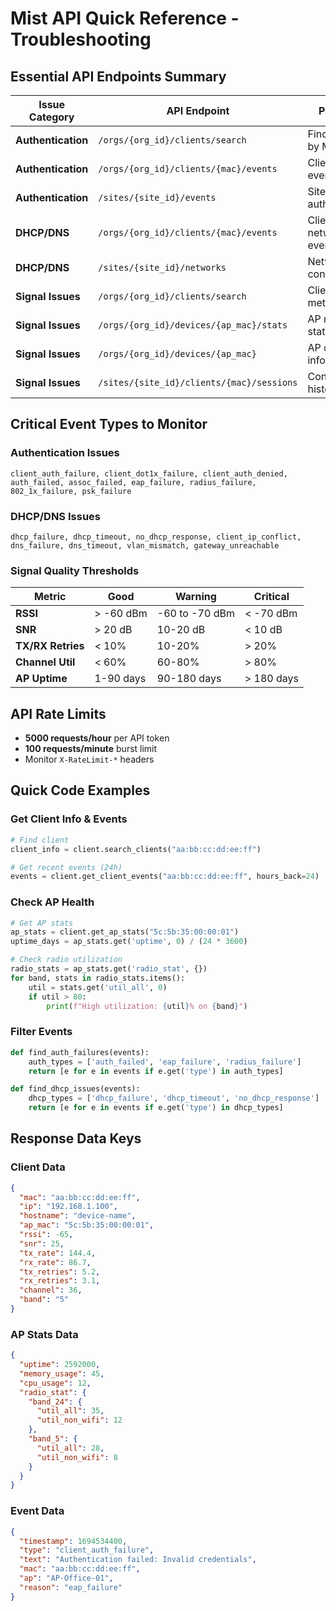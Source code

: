 # Mist API Quick Reference - Troubleshooting

## Essential API Endpoints Summary

| **Issue Category** | **API Endpoint** | **Purpose** | **Key Parameters** |
|-------------------|------------------|-------------|-------------------|
| **Authentication** | `/orgs/{org_id}/clients/search` | Find client by MAC | `mac`, `limit` |
| **Authentication** | `/orgs/{org_id}/clients/{mac}/events` | Client auth events | `start`, `end`, `limit` |
| **Authentication** | `/sites/{site_id}/events` | Site-wide auth events | `duration`, `type` |
| **DHCP/DNS** | `/orgs/{org_id}/clients/{mac}/events` | Client network events | `start`, `end`, `limit` |
| **DHCP/DNS** | `/sites/{site_id}/networks` | Network configuration | None |
| **Signal Issues** | `/orgs/{org_id}/clients/search` | Client signal metrics | `mac` |
| **Signal Issues** | `/orgs/{org_id}/devices/{ap_mac}/stats` | AP radio statistics | None |
| **Signal Issues** | `/orgs/{org_id}/devices/{ap_mac}` | AP device info | None |
| **Signal Issues** | `/sites/{site_id}/clients/{mac}/sessions` | Connection history | None |

## Critical Event Types to Monitor

### Authentication Issues
```
client_auth_failure, client_dot1x_failure, client_auth_denied,
auth_failed, assoc_failed, eap_failure, radius_failure, 
802_1x_failure, psk_failure
```

### DHCP/DNS Issues  
```
dhcp_failure, dhcp_timeout, no_dhcp_response, client_ip_conflict,
dns_failure, dns_timeout, vlan_mismatch, gateway_unreachable
```

### Signal Quality Thresholds
| **Metric** | **Good** | **Warning** | **Critical** |
|------------|----------|-------------|--------------|
| **RSSI** | > -60 dBm | -60 to -70 dBm | < -70 dBm |
| **SNR** | > 20 dB | 10-20 dB | < 10 dB |
| **TX/RX Retries** | < 10% | 10-20% | > 20% |
| **Channel Util** | < 60% | 60-80% | > 80% |
| **AP Uptime** | 1-90 days | 90-180 days | > 180 days |

## API Rate Limits
- **5000 requests/hour** per API token
- **100 requests/minute** burst limit
- Monitor `X-RateLimit-*` headers

## Quick Code Examples

### Get Client Info & Events
```python
# Find client
client_info = client.search_clients("aa:bb:cc:dd:ee:ff")

# Get recent events (24h)
events = client.get_client_events("aa:bb:cc:dd:ee:ff", hours_back=24)
```

### Check AP Health
```python
# Get AP stats
ap_stats = client.get_ap_stats("5c:5b:35:00:00:01")
uptime_days = ap_stats.get('uptime', 0) / (24 * 3600)

# Check radio utilization
radio_stats = ap_stats.get('radio_stat', {})
for band, stats in radio_stats.items():
    util = stats.get('util_all', 0)
    if util > 80:
        print(f"High utilization: {util}% on {band}")
```

### Filter Events
```python
def find_auth_failures(events):
    auth_types = ['auth_failed', 'eap_failure', 'radius_failure']
    return [e for e in events if e.get('type') in auth_types]

def find_dhcp_issues(events):
    dhcp_types = ['dhcp_failure', 'dhcp_timeout', 'no_dhcp_response']
    return [e for e in events if e.get('type') in dhcp_types]
```

## Response Data Keys

### Client Data
```json
{
  "mac": "aa:bb:cc:dd:ee:ff",
  "ip": "192.168.1.100", 
  "hostname": "device-name",
  "ap_mac": "5c:5b:35:00:00:01",
  "rssi": -65,
  "snr": 25,
  "tx_rate": 144.4,
  "rx_rate": 86.7,
  "tx_retries": 5.2,
  "rx_retries": 3.1,
  "channel": 36,
  "band": "5"
}
```

### AP Stats Data
```json
{
  "uptime": 2592000,
  "memory_usage": 45,
  "cpu_usage": 12,
  "radio_stat": {
    "band_24": {
      "util_all": 35,
      "util_non_wifi": 12
    },
    "band_5": {
      "util_all": 28,
      "util_non_wifi": 8
    }
  }
}
```

### Event Data
```json
{
  "timestamp": 1694534400,
  "type": "client_auth_failure",
  "text": "Authentication failed: Invalid credentials",
  "mac": "aa:bb:cc:dd:ee:ff",
  "ap": "AP-Office-01",
  "reason": "eap_failure"
}
```